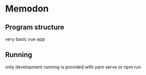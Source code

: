 # Memodon

## Program structure

very basic vue app

## Running

only development running is provided with yarn serve or npm run
